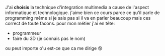 
J'ai **choisis** la technique d'integration multimedia a cause de l'aspect informatique et technologique. j'aime bien ce cours parce ce qu'il parle de programming même 
si je sais pas si il va en parler beaucoup mais ces correct de toute facons. pour mon métier j'ai en tête:
* programmeur
* faire du 3D (je connais pas le nom)
 
 ou peut importe o'u est-ce que ca me dirige :cold_sweat:
